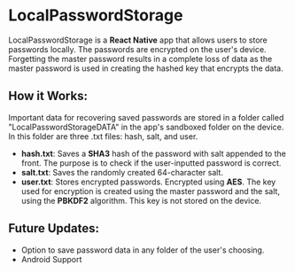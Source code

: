 # LocalPasswordStorage
LocalPasswordStorage is a **React Native** app that allows users to store passwords locally. The passwords are encrypted on the user's device. Forgetting the master password results in a complete loss of data as the master password is used in creating the hashed key that encrypts the data. 


## How it Works:
Important data for recovering saved passwords are stored in a folder called "LocalPasswordStorageDATA" in the app's sandboxed folder on the device. In this folder are three .txt files: hash, salt, and user.
* **hash.txt**: Saves a **SHA3** hash of the password with salt appended to the front. The purpose is to check if the user-inputted password is correct.
* **salt.txt**: Saves the randomly created 64-character salt.
* **user.txt**: Stores encrypted passwords. Encrypted using **AES**. The key used for encryption is created using the master password and the salt, using the **PBKDF2** algorithm. This key is not stored on the device.

## Future Updates:
* Option to save password data in any folder of the user's choosing.
* Android Support 